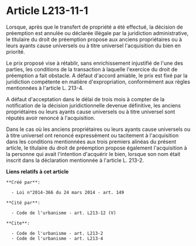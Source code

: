# Article L213-11-1

Lorsque, après que le transfert de propriété a été effectué, la décision de préemption est annulée ou déclarée illégale par
la juridiction administrative, le titulaire du droit de préemption propose aux anciens propriétaires ou à leurs ayants cause
universels ou à titre universel l'acquisition du bien en priorité. 

Le prix proposé vise à rétablir, sans enrichissement injustifié de l'une des parties, les conditions de la transaction à
laquelle l'exercice du droit de préemption a fait obstacle. A défaut d'accord amiable, le prix est fixé par la juridiction
compétente en matière d'expropriation, conformément aux règles mentionnées à l'article L. 213-4. 

A défaut d'acceptation dans le délai de trois mois à compter de la notification de la décision juridictionnelle devenue
définitive, les anciens propriétaires ou leurs ayants cause universels ou à titre universel sont réputés avoir renoncé à
l'acquisition. 

Dans le cas où les anciens propriétaires ou leurs ayants cause universels ou à titre universel ont renoncé expressément ou
tacitement à l'acquisition dans les conditions mentionnées aux trois premiers alinéas du présent article, le titulaire du
droit de préemption propose également l'acquisition à la personne qui avait l'intention d'acquérir le bien, lorsque son nom
était inscrit dans la déclaration mentionnée à l'article L. 213-2.

**Liens relatifs à cet article**

	**Créé par**:

	  - Loi n°2014-366 du 24 mars 2014 - art. 149

	**Cité par**:

	  - Code de l'urbanisme - art. L213-12 (V)

	**Cite**:

	  - Code de l'urbanisme - art. L213-2
	  - Code de l'urbanisme - art. L213-4
